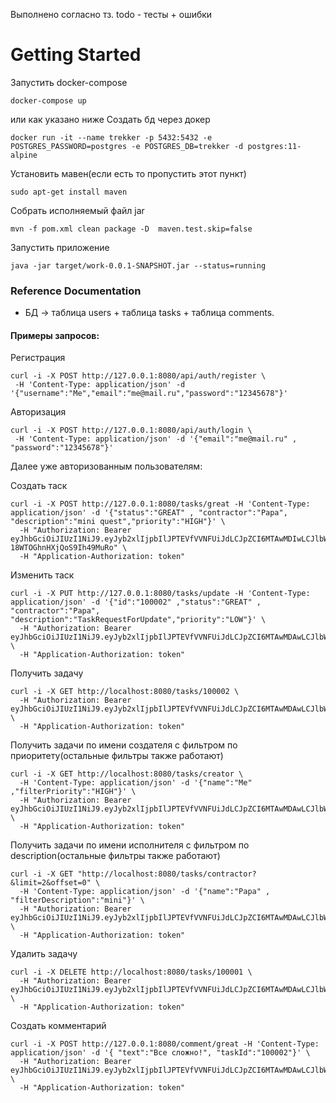 Выполнено согласно тз.
todo - тесты + ошибки
# Getting Started
Запустить docker-compose
```shell
docker-compose up
```
или как указано ниже
Создать бд через докер
```shell
docker run -it --name trekker -p 5432:5432 -e POSTGRES_PASSWORD=postgres -e POSTGRES_DB=trekker -d postgres:11-alpine
```
Установить мавен(если есть то пропустить этот пункт)
```shell
sudo apt-get install maven
```
Собрать исполняемый файл jar
```shell
mvn -f pom.xml clean package -D  maven.test.skip=false 
```
Запустить приложение
```shell
java -jar target/work-0.0.1-SNAPSHOT.jar --status=running
```

### Reference Documentation

* БД -> таблица users + таблица tasks + таблица comments.

#### Примеры запросов:
Регистрация
```shell
curl -i -X POST http://127.0.0.1:8080/api/auth/register \
 -H 'Content-Type: application/json' -d '{"username":"Me","email":"me@mail.ru","password":"12345678"}'
```

Авторизация
```shell
curl -i -X POST http://127.0.0.1:8080/api/auth/login \
 -H 'Content-Type: application/json' -d '{"email":"me@mail.ru" , "password":"12345678"}'
```


Далее уже авторизованным пользователям:
 
Создать таск
```shell
curl -i -X POST http://127.0.0.1:8080/tasks/great -H 'Content-Type: application/json' -d '{"status":"GREAT" , "contractor":"Papa", "description":"mini quest","priority":"HIGH"}' \
  -H "Authorization: Bearer eyJhbGciOiJIUzI1NiJ9.eyJyb2xlIjpbIlJPTEVfVVNFUiJdLCJpZCI6MTAwMDIwLCJlbWFpbCI6Im1lMUBtYWlsLnJ1Iiwic3ViIjoiTWUxIiwiaWF0IjoxNzIzMjExNDU3LCJleHAiOjE3MjMzNTU0NTd9.rJ17Mfb_NaIWVZVyHON-18WTOGhnHXjQoS9Ih49MuRo" \
  -H "Application-Authorization: token"
```
Изменить таск
```shell
curl -i -X PUT http://127.0.0.1:8080/tasks/update -H 'Content-Type: application/json' -d '{"id":"100002" ,"status":"GREAT" , "contractor":"Papa", "description":"TaskRequestForUpdate","priority":"LOW"}' \
  -H "Authorization: Bearer eyJhbGciOiJIUzI1NiJ9.eyJyb2xlIjpbIlJPTEVfVVNFUiJdLCJpZCI6MTAwMDAwLCJlbWFpbCI6Im1lQG1haWwucnUiLCJzdWIiOiJNZSIsImlhdCI6MTcyMzIxMDAyNCwiZXhwIjoxNzIzMzU0MDI0fQ.cPWnkZzxkwxgElmWOb2yxCXSvVOCJzN2xYIaX3BTljc" \
  -H "Application-Authorization: token"
```
Получить задачу
```shell
curl -i -X GET http://localhost:8080/tasks/100002 \
  -H "Authorization: Bearer eyJhbGciOiJIUzI1NiJ9.eyJyb2xlIjpbIlJPTEVfVVNFUiJdLCJpZCI6MTAwMDAwLCJlbWFpbCI6Im1lQG1haWwucnUiLCJzdWIiOiJNZSIsImlhdCI6MTcyMzIxMDAyNCwiZXhwIjoxNzIzMzU0MDI0fQ.cPWnkZzxkwxgElmWOb2yxCXSvVOCJzN2xYIaX3BTljc" \
  -H "Application-Authorization: token"
```
Получить задачи по имени создателя c фильтром по приоритету(остальные фильтры также работают)
```shell
curl -i -X GET http://localhost:8080/tasks/creator \
  -H 'Content-Type: application/json' -d '{"name":"Me" ,"filterPriority":"HIGH"}' \
  -H "Authorization: Bearer eyJhbGciOiJIUzI1NiJ9.eyJyb2xlIjpbIlJPTEVfVVNFUiJdLCJpZCI6MTAwMDAwLCJlbWFpbCI6Im1lQG1haWwucnUiLCJzdWIiOiJNZSIsImlhdCI6MTcyMzIxMDAyNCwiZXhwIjoxNzIzMzU0MDI0fQ.cPWnkZzxkwxgElmWOb2yxCXSvVOCJzN2xYIaX3BTljc" \
  -H "Application-Authorization: token"
```
Получить задачи по имени исполнителя c фильтром по description(остальные фильтры также работают)
```shell
curl -i -X GET "http://localhost:8080/tasks/contractor?&limit=2&offset=0" \
  -H 'Content-Type: application/json' -d '{"name":"Papa" , "filterDescription":"mini"}' \
  -H "Authorization: Bearer eyJhbGciOiJIUzI1NiJ9.eyJyb2xlIjpbIlJPTEVfVVNFUiJdLCJpZCI6MTAwMDAwLCJlbWFpbCI6Im1lQG1haWwucnUiLCJzdWIiOiJNZSIsImlhdCI6MTcyMzIxMDAyNCwiZXhwIjoxNzIzMzU0MDI0fQ.cPWnkZzxkwxgElmWOb2yxCXSvVOCJzN2xYIaX3BTljc" \
  -H "Application-Authorization: token"
```
Удалить задачу
```shell
curl -i -X DELETE http://localhost:8080/tasks/100001 \
  -H "Authorization: Bearer eyJhbGciOiJIUzI1NiJ9.eyJyb2xlIjpbIlJPTEVfVVNFUiJdLCJpZCI6MTAwMDAwLCJlbWFpbCI6Im1lQG1haWwucnUiLCJzdWIiOiJNZSIsImlhdCI6MTcyMzIxMDAyNCwiZXhwIjoxNzIzMzU0MDI0fQ.cPWnkZzxkwxgElmWOb2yxCXSvVOCJzN2xYIaX3BTljc" \
  -H "Application-Authorization: token"
```
Создать комментарий
```shell
curl -i -X POST http://127.0.0.1:8080/comment/great -H 'Content-Type: application/json' -d '{ "text":"Все сложно!", "taskId":"100002"}' \
  -H "Authorization: Bearer eyJhbGciOiJIUzI1NiJ9.eyJyb2xlIjpbIlJPTEVfVVNFUiJdLCJpZCI6MTAwMDAwLCJlbWFpbCI6Im1lQG1haWwucnUiLCJzdWIiOiJNZSIsImlhdCI6MTcyMzIxMDAyNCwiZXhwIjoxNzIzMzU0MDI0fQ.cPWnkZzxkwxgElmWOb2yxCXSvVOCJzN2xYIaX3BTljc" \
  -H "Application-Authorization: token"
```